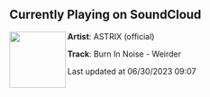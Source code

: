 ## Currently Playing on SoundCloud

[<img align="left" width="100" src="https://i1.sndcdn.com/artworks-Haw349us17Rvu9Ih-cHpTrg-t500x500.jpg">](https://soundcloud.com/astrix-official/burn-in-noise-weirder)

**Artist**: ASTRIX (official) 

**Track**: Burn In Noise - Weirder

Last updated at 06/30/2023 09:07
